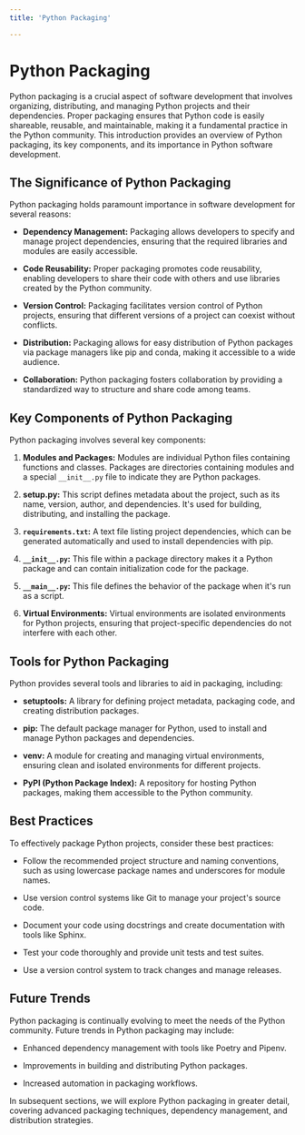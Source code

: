 ```yaml
---
title: 'Python Packaging'

---
```


# Python Packaging

Python packaging is a crucial aspect of software development that involves organizing, distributing, and managing Python projects and their dependencies. Proper packaging ensures that Python code is easily shareable, reusable, and maintainable, making it a fundamental practice in the Python community. This introduction provides an overview of Python packaging, its key components, and its importance in Python software development.

## The Significance of Python Packaging

Python packaging holds paramount importance in software development for several reasons:

- **Dependency Management:** Packaging allows developers to specify and manage project dependencies, ensuring that the required libraries and modules are easily accessible.

- **Code Reusability:** Proper packaging promotes code reusability, enabling developers to share their code with others and use libraries created by the Python community.

- **Version Control:** Packaging facilitates version control of Python projects, ensuring that different versions of a project can coexist without conflicts.

- **Distribution:** Packaging allows for easy distribution of Python packages via package managers like pip and conda, making it accessible to a wide audience.

- **Collaboration:** Python packaging fosters collaboration by providing a standardized way to structure and share code among teams.

## Key Components of Python Packaging

Python packaging involves several key components:

1. **Modules and Packages:** Modules are individual Python files containing functions and classes. Packages are directories containing modules and a special `__init__.py` file to indicate they are Python packages.

2. **setup.py:** This script defines metadata about the project, such as its name, version, author, and dependencies. It's used for building, distributing, and installing the package.

3. **`requirements.txt`:** A text file listing project dependencies, which can be generated automatically and used to install dependencies with pip.

4. **`__init__.py`:** This file within a package directory makes it a Python package and can contain initialization code for the package.

5. **`__main__.py`:** This file defines the behavior of the package when it's run as a script.

6. **Virtual Environments:** Virtual environments are isolated environments for Python projects, ensuring that project-specific dependencies do not interfere with each other.

## Tools for Python Packaging

Python provides several tools and libraries to aid in packaging, including:

- **setuptools:** A library for defining project metadata, packaging code, and creating distribution packages.

- **pip:** The default package manager for Python, used to install and manage Python packages and dependencies.

- **venv:** A module for creating and managing virtual environments, ensuring clean and isolated environments for different projects.

- **PyPI (Python Package Index):** A repository for hosting Python packages, making them accessible to the Python community.

## Best Practices

To effectively package Python projects, consider these best practices:

- Follow the recommended project structure and naming conventions, such as using lowercase package names and underscores for module names.

- Use version control systems like Git to manage your project's source code.

- Document your code using docstrings and create documentation with tools like Sphinx.

- Test your code thoroughly and provide unit tests and test suites.

- Use a version control system to track changes and manage releases.

## Future Trends

Python packaging is continually evolving to meet the needs of the Python community. Future trends in Python packaging may include:

- Enhanced dependency management with tools like Poetry and Pipenv.

- Improvements in building and distributing Python packages.

- Increased automation in packaging workflows.

In subsequent sections, we will explore Python packaging in greater detail, covering advanced packaging techniques, dependency management, and distribution strategies.
